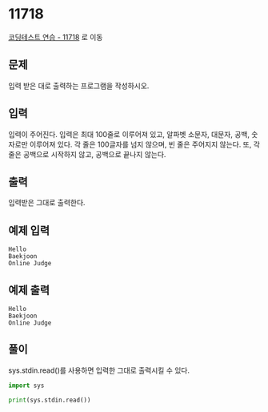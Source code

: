 # 11718

[코딩테스트 연습 - 11718][1] 로 이동

## 문제

입력 받은 대로 출력하는 프로그램을 작성하시오.

## 입력

입력이 주어진다. 입력은 최대 100줄로 이루어져 있고, 알파벳 소문자, 대문자, 공백, 숫자로만 이루어져 있다. 각 줄은 100글자를 넘지 않으며, 빈 줄은 주어지지 않는다. 또, 각 줄은 공백으로 시작하지 않고, 공백으로 끝나지 않는다.

## 출력

입력받은 그대로 출력한다.

## 예제 입력

```
Hello
Baekjoon
Online Judge

```

## 예제 출력

```
Hello
Baekjoon
Online Judge

```

## 풀이

sys.stdin.read()를 사용하면 입력한 그대로 출력시킬 수 있다.

```python
import sys

print(sys.stdin.read())

```

[1]: https://www.acmicpc.net/problem/11718
